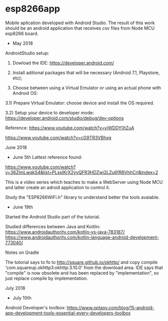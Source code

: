 # esp8266app
Mobile aplication developed with Android Studio. The result of this work should be an android application that receives csv files from Node MCU esp8266 board.

- May 2018

AndroidStudio setup:

1) Dowload the IDE: https://developer.android.com/

2) Install aditional packages that will be necessary (Android 7.1, Playstore, etc);

3) Choose between using a Virtual Emulator or using an actual phone with Android OS:

3.1) Prepare Virtual Emulator: choose device and install the OS required.

3.2) Setup your device to developer mode: https://developer.android.com/studio/debug/dev-options

Reference:
https://www.youtube.com/watch?v=vjWDDY0tZuA

https://www.youtube.com/watch?v=cG9TR3VBhxg

June 2018

- June 5th
Lattest reference found:

https://www.youtube.com/watch?v=36ZlmLwqkS4&list=PLssIKrX2yyQFR3HDZwi2LZu6fR6VhhCrl&index=2

This is a video series which teaches to make a WebServer using Node MCU and latter create an adroid application to control it.

Study the "ESP8266WiFi.h" library to understand better the tools avaiable.

- June 19th

Started the Android Studio part of the tutorial. 

Studied differences between Java and Koitlin: 
https://www.androidauthority.com/kotlin-vs-java-783187/
https://www.androidauthority.com/kotlin-language-android-development-773040/

Notes on Gradle

The tutorial says to fo to http://square.github.io/okhttp/ and copy compile 'com.squareup.okhttp3:okhttp:3.10.0' from the download area. IDE says that "compile" is now obsolete and has been replaced by "implementation", so just replace compile by implementation.

July 2018

- July 10th

Android Developer's toolbox: https://www.optasy.com/blog/15-android-app-development-tools-essential-every-developers-toolbox
